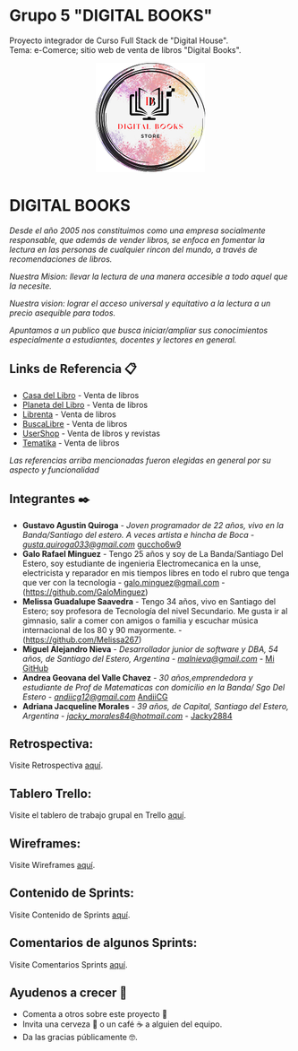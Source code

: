 # **Grupo 5 "DIGITAL BOOKS"**

Proyecto integrador de Curso Full Stack de "Digital House". <br>
Tema: e-Comerce; sitio web de venta de libros "Digital Books". <br>

<p align="center">
  <img src="https://github.com/malnieva/SiteDigitalBooks/blob/master/src/public/img/LOGO-DB-minimo.png" alt="Logo de comercio"/>
</p>

# DIGITAL BOOKS
_Desde el año 2005 nos constituimos como una empresa socialmente responsable, que además de vender libros, se enfoca en fomentar la lectura en las personas de cualquier rincon del mundo, a través de recomendaciones de libros._

_Nuestra Mision: llevar la lectura de una manera accesible a todo aquel que la necesite._

_Nuestra vision: lograr el acceso universal y equitativo a la lectura a un precio asequible para todos._

_Apuntamos a un publico que busca iniciar/ampliar sus conocimientos especialmente a estudiantes, docentes y lectores en general._


## Links de Referencia 📋

* [Casa del Libro](https://www.casadellibro.com/) - Venta de libros
* [Planeta del Libro](https://www.planetadelibros.com.ar/) - Venta de libros
* [Librenta](https://www.librenta.com/) - Venta de libros
* [BuscaLibre](https://www.buscalibre.com.ar/) - Venta de libros
* [UserShop](https://usershop.redusers.com/ar/) - Venta de libros y revistas
* [Tematika](https://tematika.com) - Venta de libros

_Las referencias arriba mencionadas fueron elegidas en general por su aspecto y funcionalidad_

## Integrantes ✒️

* **Gustavo Agustin Quiroga** - *Joven programador de 22 años, vivo en la Banda/Santiago del estero. A veces artista e hincha de Boca* - *gusta.quiroga033@gmail.com* [guccho6w9](https://github.com/guccho6w9)
* **Galo Rafael Minguez** -  Tengo 25 años y soy de La Banda/Santiago Del Estero, soy estudiante de ingenieria Electromecanica en la unse, electricista y reparador en mis tiempos libres en todo el rubro que tenga que ver con la tecnologia - galo.minguez@gmail.com - (https://github.com/GaloMinguez)
* **Melissa Guadalupe Saavedra** - Tengo 34 años, vivo en Santiago del Estero; soy profesora de Tecnología del nivel Secundario. Me gusta ir al gimnasio, salir a comer con amigos o familia y escuchar música internacional de los 80 y 90 mayormente. - (https://github.com/Melissa267)
* **Miguel Alejandro Nieva** - *Desarrollador junior de software y DBA, 54 años, de Santiago del Estero, Argentina* - *malnieva@gmail.com* - [Mi GitHub](https://github.com/malnieva)
* **Andrea Geovana del Valle Chavez** - *30 años,emprendedora y estudiante de Prof de Matematicas con domicilio en la Banda/ Sgo Del Estero* - *andiicg12@gmail.com* [AndiiCG](https://github.com/AndiiCG)
* **Adriana Jacqueline Morales** - *39 años, de Capital, Santiago del Estero, Argentina* - *jacky_morales84@hotmail.com* - [Jacky2884](https://github.com/Jacky2884)


## **Retrospectiva:** 

Visite Retrospectiva <a href="https://github.com/malnieva/SiteDigitalBooks/blob/master/Organization/RETRO.md">aquí</a>.


## **Tablero Trello:** 

Visite el tablero de trabajo grupal en Trello <a href="https://trello.com/b/EJdaU8yL">aquí</a>.


## **Wireframes:** 

Visite Wireframes <a href="https://github.com/malnieva/SiteDigitalBooks/blob/master/Organization/Wireframes/">aquí</a>.


## **Contenido de Sprints:** 

Visite Contenido de Sprints <a href="https://github.com/malnieva/SiteDigitalBooks/blob/master/Organization/Sprints/">aquí</a>.


## **Comentarios de algunos Sprints:** 

Visite Comentarios Sprints <a href="https://github.com/malnieva/SiteDigitalBooks/blob/master/Organization/comments.md">aquí</a>.


## Ayudenos a crecer 🎁

* Comenta a otros sobre este proyecto 📢
* Invita una cerveza 🍺 o un café ☕ a alguien del equipo. 
* Da las gracias públicamente 🤓.
